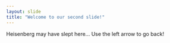 ```yaml
---
layout: slide
title: "Welcome to our second slide!"
---
```

Heisenberg may have slept here...
Use the left arrow to go back!
